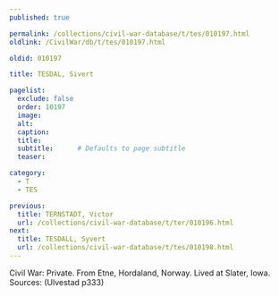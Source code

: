 ```yaml
---
published: true

permalink: /collections/civil-war-database/t/tes/010197.html
oldlink: /CivilWar/db/t/tes/010197.html

oldid: 010197

title: TESDAL, Sivert

pagelist:
  exclude: false
  order: 10197
  image: 
  alt:
  caption:
  title:
  subtitle:      # Defaults to page subtitle
  teaser:

category: 
  - T 
  - TES

previous:
  title: TERNSTADT, Victor
  url: /collections/civil-war-database/t/ter/010196.html  
next:
  title: TESDALL, Syvert
  url: /collections/civil-war-database/t/tes/010198.html   
---
```

Civil War: Private. From Etne, Hordaland, Norway. Lived at Slater, Iowa. Sources: (Ulvestad p333)